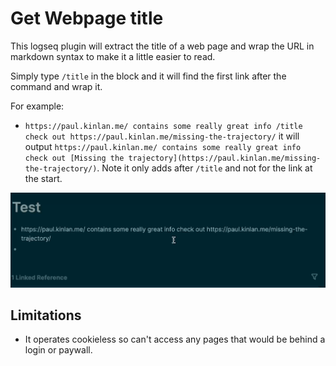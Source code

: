# Get Webpage title

This logseq plugin will extract the title of a web page and wrap the URL in markdown syntax to make it a little easier to read.

Simply type `/title` in the block and it will find the first link after the command and wrap it.

For example:

* `https://paul.kinlan.me/ contains some really great info /title check out https://paul.kinlan.me/missing-the-trajectory/` it will output `https://paul.kinlan.me/ contains some really great info check out [Missing the trajectory](https://paul.kinlan.me/missing-the-trajectory/)`. Note it only adds after `/title` and not for the link at the start.

![Demo](./Linkify.gif)

## Limitations

* It operates cookieless so can't access any pages that would be behind a login or paywall.